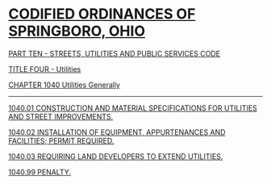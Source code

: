 [CODIFIED ORDINANCES OF SPRINGBORO, OHIO](index.html)
=====================================================

[PART TEN - STREETS, UTILITIES AND PUBLIC SERVICES CODE](407fa412.html)

[TITLE FOUR - Utilities](4295a412.html)

[CHAPTER 1040 Utilities Generally](42a0a412.html)

* * * * *

[1040.01 CONSTRUCTION AND MATERIAL SPECIFICATIONS FOR UTILITIES AND
STREET IMPROVEMENTS.](42aca412.html)

[1040.02 INSTALLATION OF EQUIPMENT, APPURTENANCES AND FACILITIES; PERMIT
REQUIRED.](42bda412.html)

[1040.03 REQUIRING LAND DEVELOPERS TO EXTEND UTILITIES.](42c0a412.html)

[1040.99 PENALTY.](42c3a412.html)

